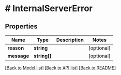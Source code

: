 # # InternalServerError

## Properties

Name | Type | Description | Notes
------------ | ------------- | ------------- | -------------
**reason** | **string** |  | [optional]
**message** | **string[]** |  | [optional]

[[Back to Model list]](../../README.md#models) [[Back to API list]](../../README.md#endpoints) [[Back to README]](../../README.md)
